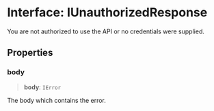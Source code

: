 # Interface: IUnauthorizedResponse

You are not authorized to use the API or no credentials were supplied.

## Properties

### body

> **body**: `IError`

The body which contains the error.
